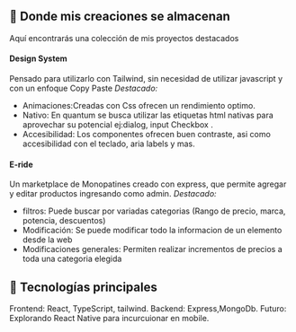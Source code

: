 ## 🧠 Donde mis creaciones se almacenan
Aquí encontrarás una colección de mis proyectos destacados
#### Design System
Pensado para utilizarlo con Tailwind, sin necesidad de utilizar javascript y con un enfoque Copy Paste
_Destacado:_
- Animaciones:Creadas con Css ofrecen un rendimiento optimo.
- Nativo: En quantum se busca utilizar las etiquetas html nativas para aprovechar su potencial ej:dialog, input Checkbox .
- Accesibilidad: Los componentes ofrecen buen contraste, asi como accesibilidad con el teclado, aria labels y mas.

#### E-ride
Un marketplace de Monopatines creado con express, que permite agregar y editar productos ingresando como admin.
_Destacado:_
- filtros: Puede buscar por variadas categorias (Rango de precio, marca, potencia, descuentos)
- Modificación: Se puede modificar todo la informacion de un elemento desde la web
- Modificaciones generales: Permiten realizar incrementos de precios a toda una categoria elegida

## 🚀 Tecnologías principales
Frontend: React, TypeScript, tailwind.
Backend: Express,MongoDb.
Futuro: Explorando React Native para incurcuionar en mobile.
